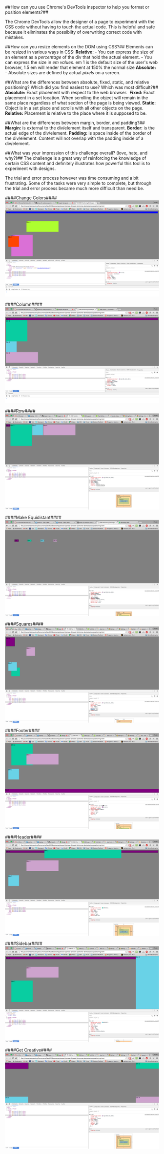##How can you use Chrome's DevTools inspector to help you format or position elements?##

The Chrome DevTools allow the designer of a page to experiment with the CSS code without having to touch the actual code. This is helpful and safe because it eliminates the possibilty of overwriting correct code with mistakes.


##How can you resize elements on the DOM using CSS?##
Elements can be resized in various ways in CSS:
__Relative:__
	- You can express the size of an element as a _percentage_ of the div that hold the actual element.
	- You can express the size in _em values_. em 1 is the default size of the user's web browser, 1.5 em will render that element at 150% the normal size
__Absolute:__
	- Absolute sizes are defined by actual _pixels_ on a screen.


##What are the differences between absolute, fixed, static, and relative positioning? Which did you find easiest to use? Which was most difficult?##
__Absolute:__ Exact placement with respect to the web browser.
​
__Fixed:__ Exact placement in a set location. When scrolling the object will remain in the same place regardless of what section of the page is being viewed.
​
__Static:__ Object is in a set place and scrolls with all other objects on the page.
​
__Relative:__ Placement is relative to the place where it is supposed to be.


##What are the differences between margin, border, and padding?##
__Margin:__ is external to the div/element itself and transparent.
__Border:__ is the actual edge of the div/element.
__Padding:__ is space inside of the border of the div/element. Content will not overlap with the padding inside of a div/element.


##What was your impression of this challenge overall? (love, hate, and why?)##
The challenge is a great way of reinforcing the knowledge of certain CSS content and definitely illustrates how powerful this tool is to experiment with designs.

The trial and error process however was time consuming and a bit frustrating. Some of the tasks were very simple to complete, but through the trial and error process became much more difficult than need be.


####Change Colors####
![Change Colors](imgs/ChromeDevTools-1.png)

####Column####
![Stack columns](imgs/ChromeDevTools-2.png)

####Row####
![Make single row](imgs/ChromeDevTools-3.png)

####Make Equidistant####
![Make Equidistant](imgs/ChromeDevTools-4.png)

####Squares####
![Squares](imgs/ChromeDevTools-5.png)

####Footer####
![Footer](imgs/ChromeDevTools-6.png)

####Header####
![Header](imgs/ChromeDevTools-7.png)

####Sidebar####
![Sidebar](imgs/ChromeDevTools-8.png)

####Get Creative####
![Get Creative](imgs/ChromeDevTools-9.png)